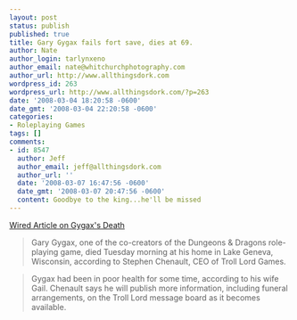 ```yaml
---
layout: post
status: publish
published: true
title: Gary Gygax fails fort save, dies at 69.
author: Nate
author_login: tarlynxeno
author_email: nate@whitchurchphotography.com
author_url: http://www.allthingsdork.com
wordpress_id: 263
wordpress_url: http://www.allthingsdork.com/?p=263
date: '2008-03-04 18:20:58 -0600'
date_gmt: '2008-03-04 22:20:58 -0600'
categories:
- Roleplaying Games
tags: []
comments:
- id: 8547
  author: Jeff
  author_email: jeff@allthingsdork.com
  author_url: ''
  date: '2008-03-07 16:47:56 -0600'
  date_gmt: '2008-03-07 20:47:56 -0600'
  content: Goodbye to the king...he'll be missed
---
```

<p><a href="http://blog.wired.com/underwire/2008/03/report-gary-gyg.html">Wired Article on Gygax's Death</a></p>
<blockquote><p>
Gary Gygax, one of the co-creators of the Dungeons &amp; Dragons role-playing game, died Tuesday morning at his home in Lake Geneva, Wisconsin, according to Stephen Chenault, CEO of Troll Lord Games.</blockquote></p>
<blockquote><p>
Gygax had been in poor health for some time, according to his wife Gail. Chenault says he will publish more information, including funeral arrangements, on the Troll Lord message board as it becomes available.</blockquote></p>
